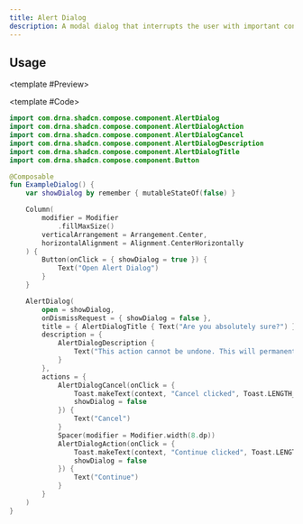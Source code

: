 ```yaml
---
title: Alert Dialog
description: A modal dialog that interrupts the user with important content and expects a response.
---
```


<DocsPage
    :title="frontmatter.title"
    :description="frontmatter.description"
    path="views/components/AlertDialog.md">

## Usage

<TabPreview>

<template #Preview>

<Preview name="alert-dialog" variant="default" assetExtension=".gif"/>

</template>

<template #Code>

```kotlin
import com.drna.shadcn.compose.component.AlertDialog
import com.drna.shadcn.compose.component.AlertDialogAction
import com.drna.shadcn.compose.component.AlertDialogCancel
import com.drna.shadcn.compose.component.AlertDialogDescription
import com.drna.shadcn.compose.component.AlertDialogTitle
import com.drna.shadcn.compose.component.Button

@Composable
fun ExampleDialog() {
    var showDialog by remember { mutableStateOf(false) }

    Column(
        modifier = Modifier
            .fillMaxSize()
        verticalArrangement = Arrangement.Center,
        horizontalAlignment = Alignment.CenterHorizontally
    ) {
        Button(onClick = { showDialog = true }) {
            Text("Open Alert Dialog")
        }
    }

    AlertDialog(
        open = showDialog,
        onDismissRequest = { showDialog = false },
        title = { AlertDialogTitle { Text("Are you absolutely sure?") } },
        description = {
            AlertDialogDescription {
                Text("This action cannot be undone. This will permanently delete your account and remove your data from our servers.")
            }
        },
        actions = {
            AlertDialogCancel(onClick = {
                Toast.makeText(context, "Cancel clicked", Toast.LENGTH_SHORT).show()
                showDialog = false
            }) {
                Text("Cancel")
            }
            Spacer(modifier = Modifier.width(8.dp))
            AlertDialogAction(onClick = {
                Toast.makeText(context, "Continue clicked", Toast.LENGTH_SHORT).show()
                showDialog = false
            }) {
                Text("Continue")
            }
        }
    )
}
```

</template>

</TabPreview>

</DocsPage>
